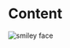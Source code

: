 # Content
![smiley face](https://upload.wikimedia.org/wikipedia/commons/thumb/e/e0/SNice.svg/1200px-SNice.svg.png)
